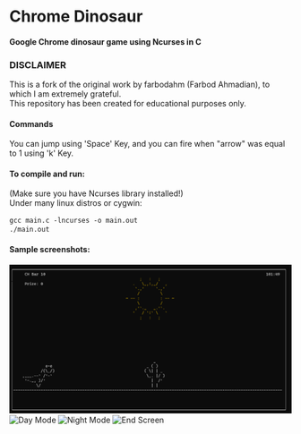# Chrome Dinosaur
#### Google Chrome dinosaur game using Ncurses in C

### DISCLAIMER

This is a fork of the original work by farbodahm (Farbod Ahmadian), to which I am extremely grateful.\
This repository has been created for educational purposes only.

#### Commands

You can jump using 'Space' Key, and you can fire when "arrow" was equal to 1 using 'k' Key.

#### To compile and run:

(Make sure you have Ncurses library installed!)\
Under many linux distros or cygwin:
```shell
gcc main.c -lncurses -o main.out
./main.out
```

#### Sample screenshots:
![Login Screen](Images/1.png)
![Day Mode](Images/2.png)
![Night Mode](Images/3.png)
![End Screen](Images/4.png)
